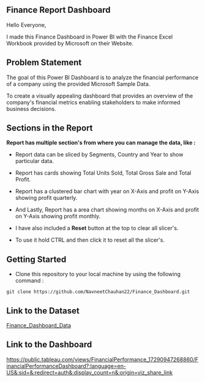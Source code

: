 ## Finance Report Dashboard

Hello Everyone, 

I made this Finance Dashboard in Power BI with the Finance Excel Workbook provided by Microsoft on their Website.

## Problem Statement

The goal of this Power BI Dashboard is to analyze the financial performance of a company using the provided Microsoft Sample Data.

To create a visually appealing dashboard that provides an overview of the company's financial metrics enabling stakeholders to make informed business decisions.

## Sections in the Report

**Report has multiple section's from where you can manage the data, like :**

- Report data can be sliced by Segments, Country and Year to show particular data.

- Report has cards showing Total Units Sold, Total Gross Sale and Total Profit.

- Report has a clustered bar chart with year on X-Axis and profit on Y-Axis showing profit quarterly.

- And Lastly, Report has a area chart showing months on X-Axis and profit on Y-Axis showing profit monthly.

- I have also included a **Reset** button at the top to clear all slicer's.

- To use it hold CTRL and then click it to reset all the slicer's.

## Getting Started

- Clone this repository to your local machine by using the following command :
``` 
git clone https://github.com/NavneetChauhan22/Finance_Dashboard.git
```

## Link to the Dataset
[Finance_Dashboard_Data](https://github.com/NavneetChauhan22/Finance_Dashboard/blob/main/financial_data.csv)

## Link to the Dashboard
https://public.tableau.com/views/FinancialPerformance_17290947268860/FinancialPerformanceDashboard?:language=en-US&:sid=&:redirect=auth&:display_count=n&:origin=viz_share_link
